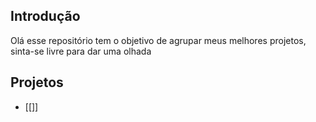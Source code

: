 ## Introdução
Olá esse repositório tem o objetivo de agrupar meus melhores projetos, sinta-se livre para dar uma olhada

## Projetos
- [[]]
